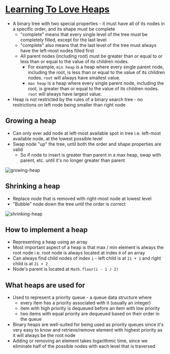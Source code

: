 # [Learning To Love Heaps](https://medium.com/basecs/learning-to-love-heaps-cef2b273a238)

* A binary tree with two special properties - it must have all of its nodes in a specific order, and its shape must be complete
  * "complete" means that every single level of the tree must be completely filled, except for the last level
  * "complete" also means that the last level of the tree must always have the left-most nodes filled first
  * All parent nodes (including root) must be greater than or equal to or less than or equal to the value of its children nodes.
    * For example, `min heap` is a heap where every single parent node, including the root, is less than or equal to the value of its children nodes. `root` will always have smallest value.
    * `max heap` is a heap where every single parent node, including the root, is greater than or equal to the value of its children nodes. `root` will always have largest value.
* Heap is not restricted by the rules of a binary search tree - no restrictions on left node being smaller than right node

## Growing a heap

* Can only ever add node at left-most available spot in tree i.e. left-most available node, at the lowest possible level
* Swap node "up" the tree, until both the order and shape properties are valid
  * So if node to insert is greater than parent in a max heap, swap with parent, etc. until it's no longer greater than parent

![growing-heap](https://cdn-images-1.medium.com/max/1200/1*BP0o8V34jxYE4Dn8byJqow.jpeg)

## Shrinking a heap

* Replace node that is removed with right-most node at lowest level
* "Bubble" node down the tree until the order is correct

![shrinking-heap](https://cdn-images-1.medium.com/max/1200/1*tq8hBeMDKPTvhfp9R_J45g.jpeg)

## How to implement a heap

* Representing a heap using an array
* Most important aspect of a heap is that max / min element is always the root node i.e. root node is always located at index `0` of an array
* Can always find child nodes of index `i` - left child is at `2i + 1` and right child is at `2i + 2`
* Node's parent is located at `Math.floor(i - 1 / 2)`

## What heaps are used for

* Used to represent a priority queue - a queue data structure where
  * every item has a priority associated with it (usually an integer)
  * item with high priority is dequeued before an item with low priority
  * two items with equal priority are dequeued based on their order in the queue
* Binary heaps are well-suited for being used as priority queues since it's very easy to know and retrieve/remove element with highest priority as it will always be the root node
* Adding or removing an element takes logarithmic time, since we eliminate half of the possible nodes with each level that is traversed
